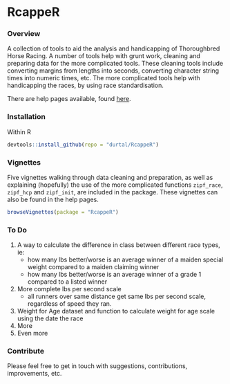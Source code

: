 RcappeR
========

### Overview
A collection of tools to aid the analysis and handicapping of Thoroughbred Horse Racing.  A number of tools help with grunt work, cleaning and preparing data for the more complicated tools.  These cleaning tools include converting margins from lengths into seconds, converting character string times into numeric times, etc.  The more complicated tools help with handicapping the races, by using race standardisation.

There are help pages available, found [here](http://durtal.github.io/RcappeR).

### Installation
Within R
```R
devtools::install_github(repo = "durtal/RcappeR")
```

### Vignettes
Five vignettes walking through data cleaning and preparation, as well as explaining (hopefully) the use of the more complicated functions `zipf_race`, `zipf_hcp` and `zipf_init`, are included in the package.  These vignettes can also be found in the help pages.

```R
browseVignettes(package = "RcappeR")
```

### To Do
1. A way to calculate the difference in class between different race types, ie:
    * how many lbs better/worse is an average winner of a maiden special weight compared to a maiden claiming winner
    * how many lbs better/worse is an average winner of a grade 1 compared to a listed winner
2. More complete lbs per second scale
    * all runners over same distance get same lbs per second scale, regardless of speed they ran.
3. Weight for Age dataset and function to calculate weight for age scale using the date the race
4. More
5. Even more

### Contribute

Please feel free to get in touch with suggestions, contributions, improvements, etc.
